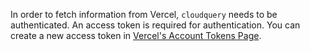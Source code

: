 In order to fetch information from Vercel, `cloudquery` needs to be authenticated. An access token is required for authentication. You can create a new access token in [Vercel's Account Tokens Page](https://vercel.com/account/tokens).
